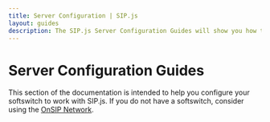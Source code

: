 ```yaml
---
title: Server Configuration | SIP.js
layout: guides
description: The SIP.js Server Configuration Guides will show you how to configure softswitches to work with SIP.js
---
```


# Server Configuration Guides

This section of the documentation is intended to help you configure your softswitch to work with SIP.js. If you do not have a softswitch, consider using the <a href="/guides/server-configuration/onsip-network">OnSIP Network</a>.
